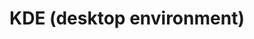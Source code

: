 ---
lang: en
layout: doc
permalink: /doc/kde/
redirect_from:
- /en/doc/kde/
redirect_to: https://qubes-doc-rst.readthedocs.io/en/latest/user/advanced-topics/kde.html
ref: 176
title: KDE (desktop environment)
---